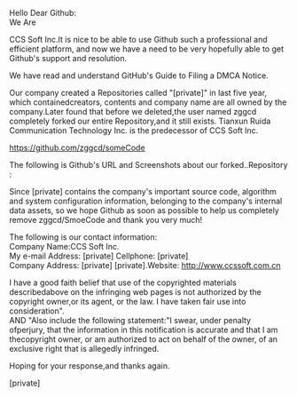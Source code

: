 Hello Dear Github:  
We Are   

CCS Soft Inc.It is nice to be able to use Github such a professional and efficient platform, and now we have a need to be very hopefully able to get Github's support and resolution.

We have read and understand GitHub's Guide to Filing a DMCA Notice.

Our company created a Repositories called "[private]" in last five year, which containedcreators, contents and company name are all owned by the company.Later found that before we deleted,the user named zggcd completely forked our entire Repository,and it still exists. Tianxun Ruida Communication Technology Inc. is the predecessor of CCS Soft Inc.

https://github.com/zggcd/someCode 

The following is Github's URL and Screenshots about our forked..Repository :


Since [private] contains the company's important source code, algorithm and system configuration information, belonging to the company's internal data assets, so we hope Github as soon as possible to help us completely remove zggcd/SmoeCode and thank you very much!

The following is our contact information:  
Company Name:CCS Soft Inc.  
My e-mail Address: [private] Cellphone: [private]  
Company Address: [private] [private].Website: http://www.ccssoft.com.cn

I have a good faith belief that use of the copyrighted materials describedabove on the infringing web pages is not authorized by the copyright owner,or its agent, or the law. I have taken fair use into consideration".  
AND "Also include the following statement:"I swear, under penalty ofperjury, that the information in this notification is accurate and that I am thecopyright owner, or am authorized to act on behalf of the owner, of an exclusive right that is allegedly infringed.

Hoping for your response,and thanks again.

[private]

